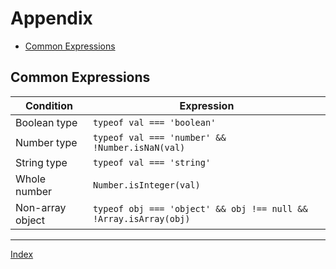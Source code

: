 
# Appendix

* [Common Expressions](#common-expressions)

## Common Expressions

| Condition              | Expression |
|------------------------|------------|
| Boolean type           | `typeof val === 'boolean'` |
| Number type            | `typeof val === 'number' && !Number.isNaN(val)` |
| String type            | `typeof val === 'string'`  |
| Whole number           | `Number.isInteger(val)` |
| Non-array object       | `typeof obj === 'object' && obj !== null && !Array.isArray(obj)` |

----

[Index](./index.md)